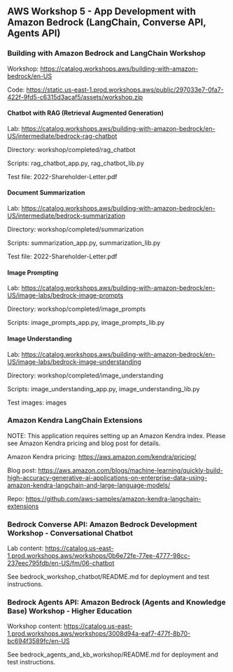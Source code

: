 ## AWS Workshop 5 - App Development with Amazon Bedrock (LangChain, Converse API, Agents API)

### Building with Amazon Bedrock and LangChain Workshop

Workshop: https://catalog.workshops.aws/building-with-amazon-bedrock/en-US

Code: https://static.us-east-1.prod.workshops.aws/public/297033e7-0fa7-422f-9fd5-c6315d3acaf5/assets/workshop.zip

#### Chatbot with RAG (Retrieval Augmented Generation)

Lab: https://catalog.workshops.aws/building-with-amazon-bedrock/en-US/intermediate/bedrock-rag-chatbot

Directory: workshop/completed/rag_chatbot

Scripts: rag_chatbot_app.py, rag_chatbot_lib.py

Test file: 2022-Shareholder-Letter.pdf

#### Document Summarization

Lab: https://catalog.workshops.aws/building-with-amazon-bedrock/en-US/intermediate/bedrock-summarization

Directory: workshop/completed/summarization

Scripts: summarization_app.py, summarization_lib.py

Test file: 2022-Shareholder-Letter.pdf

#### Image Prompting

Lab: https://catalog.workshops.aws/building-with-amazon-bedrock/en-US/image-labs/bedrock-image-prompts

Directory: workshop/completed/image_prompts

Scripts: image_prompts_app.py, image_prompts_lib.py

#### Image Understanding

Lab: https://catalog.workshops.aws/building-with-amazon-bedrock/en-US/image-labs/bedrock-image-understanding

Directory: workshop/completed/image_understanding

Scripts: image_understanding_app.py, image_understanding_lib.py

Test images: images

### Amazon Kendra LangChain Extensions

NOTE: This application requires setting up an Amazon Kendra index.  Please see Amazon Kendra pricing and blog post for details.

Amazon Kendra pricing: https://aws.amazon.com/kendra/pricing/

Blog post: https://aws.amazon.com/blogs/machine-learning/quickly-build-high-accuracy-generative-ai-applications-on-enterprise-data-using-amazon-kendra-langchain-and-large-language-models/

Repo: https://github.com/aws-samples/amazon-kendra-langchain-extensions

### Bedrock Converse API: Amazon Bedrock Development Workshop - Conversational Chatbot

Lab content: https://catalog.us-east-1.prod.workshops.aws/workshops/0b6e72fe-77ee-4777-98cc-237eec795fdb/en-US/fm/06-chatbot

See bedrock_workshop_chatbot/README.md for deployment and test instructions.

### Bedrock Agents API: Amazon Bedrock (Agents and Knowledge Base) Workshop - Higher Education

Workshop content: https://catalog.us-east-1.prod.workshops.aws/workshops/3008d94a-eaf7-477f-8b70-bc694f3589fc/en-US

See bedrock_agents_and_kb_workshop/README.md for deployment and test instructions.
